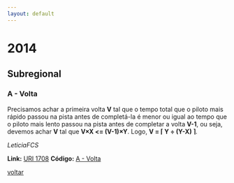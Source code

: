 ```yaml
---
layout: default
---
```


# 2014

## Subregional

### A - Volta
Precisamos achar a primeira volta **V** tal que o tempo total que o piloto mais rápido passou na pista antes de completá-la é menor ou igual ao tempo que o piloto mais lento passou na pista antes de completar a volta **V-1**, ou seja, devemos achar **V** tal que **V×X <= (V-1)×Y**. 
 Logo, **V = ⌈ Y  ÷ (Y-X) ⌉**.

_LeticiaFCS_

**Link:** [URI 1708](https://www.urionlinejudge.com.br/judge/pt/problems/view/1708) **Código:** [A - Volta](./subregional/a.cpp)

[voltar](https://leticiafcs.github.io/Maratona-de-Programacao/)


